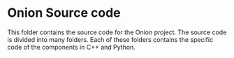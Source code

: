 # Onion Source code

This folder contains the source code for the Onion project. The source code is divided into many folders. Each of these folders contains the specific code of the components in C++ and Python.